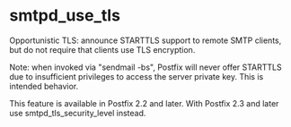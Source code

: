# smtpd_use_tls 

 Opportunistic TLS: announce STARTTLS support to remote SMTP clients,
but do not require that clients use TLS encryption. 

 Note: when invoked via "sendmail -bs", Postfix will never offer
STARTTLS due to insufficient privileges to access the server private
key. This is intended behavior. 

 This feature is available in Postfix 2.2 and later. With
Postfix 2.3 and later use smtpd_tls_security_level instead. 


